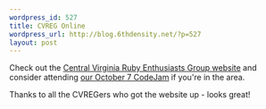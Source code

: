 ```yaml
--- 
wordpress_id: 527
title: CVREG Online
wordpress_url: http://blog.6thdensity.net/?p=527
layout: post
---
```

Check out the <a href="http://www.cvreg.org/">Central Virginia Ruby Enthusiasts Group website</a> and consider attending <a href="http://upcoming.org/event/111598/">our October 7 CodeJam</a> if you're in the area.

Thanks to all the CVREGers who got the website up - looks great!
